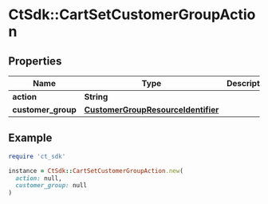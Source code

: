 # CtSdk::CartSetCustomerGroupAction

## Properties

| Name | Type | Description | Notes |
| ---- | ---- | ----------- | ----- |
| **action** | **String** |  |  |
| **customer_group** | [**CustomerGroupResourceIdentifier**](CustomerGroupResourceIdentifier.md) |  | [optional] |

## Example

```ruby
require 'ct_sdk'

instance = CtSdk::CartSetCustomerGroupAction.new(
  action: null,
  customer_group: null
)
```


